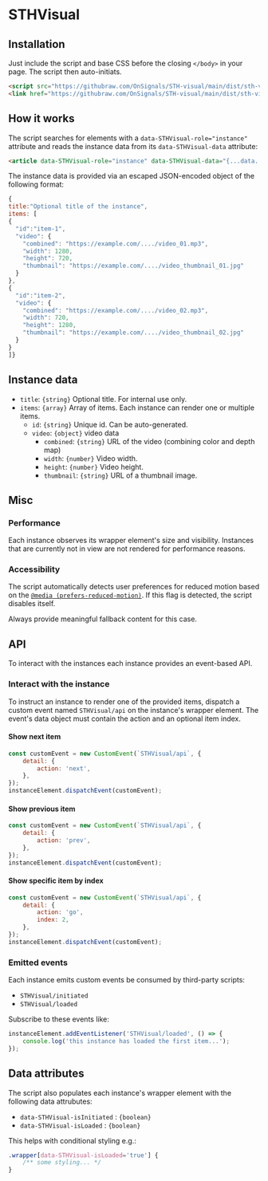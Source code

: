 # STHVisual

##

## Installation

Just include the script and base CSS before the closing `</body>` in your page. The script then auto-initiats.

```html
<script src="https://githubraw.com/OnSignals/STH-visual/main/dist/sth-visual.legacy.min.js"></script>
<link href="https://githubraw.com/OnSignals/STH-visual/main/dist/sth-visual.css" rel="stylesheet" />
```

## How it works

The script searches for elements with a `data-STHVisual-role="instance"` attribute and reads the instance data from its `data-STHVisual-data` attribute:

```html
<article data-STHVisual-role="instance" data-STHVisual-data="{...data...}">...DOM content...</article>
```

The instance data is provided via an escaped JSON-encoded object of the following format:

```js
{
title:"Optional title of the instance",
items: [
{
  "id":"item-1",
  "video": {
    "combined": "https://example.com/..../video_01.mp3",
    "width": 1280,
    "height": 720,
    "thumbnail": "https://example.com/..../video_thumbnail_01.jpg"
  }
},
{
  "id":"item-2",
  "video": {
    "combined": "https://example.com/..../video_02.mp3",
    "width": 720,
    "height": 1280,
    "thumbnail": "https://example.com/..../video_thumbnail_02.jpg"
  }
}
]}
```

## Instance data

-   `title`: `{string}` Optional title. For internal use only.
-   `items`: `{array}` Array of items. Each instance can render one or multiple items.
    -   `id`: `{string}` Unique id. Can be auto-generated.
    -   `video`: `{object}` video data
        -   `combined`: `{string}` URL of the video (combining color and depth map)
        -   `width`: `{number}` Video width.
        -   `height`: `{number}` Video height.
        -   `thumbnail`: `{string}` URL of a thumbnail image.

## Misc

### Performance

Each instance observes its wrapper element's size and visibility. Instances that are currently not in view are not rendered for performance reasons.

### Accessibility

The script automatically detects user preferences for reduced motion based on the [`@media (prefers-reduced-motion)`](https://developer.mozilla.org/en-US/docs/Web/CSS/@media/prefers-reduced-motion). If this flag is detected, the script disables itself.

Always provide meaningful fallback content for this case.

## API

To interact with the instances each instance provides an event-based API.

### Interact with the instance

To instruct an instance to render one of the provided items, dispatch a custom event named `STHVisual/api` on the instance's wrapper element. The event's data object must contain the action and an optional item index.

#### Show next item

```js
const customEvent = new CustomEvent(`STHVisual/api`, {
    detail: {
        action: 'next',
    },
});
instanceElement.dispatchEvent(customEvent);
```

#### Show previous item

```js
const customEvent = new CustomEvent(`STHVisual/api`, {
    detail: {
        action: 'prev',
    },
});
instanceElement.dispatchEvent(customEvent);
```

#### Show specific item by index

```js
const customEvent = new CustomEvent(`STHVisual/api`, {
    detail: {
        action: 'go',
        index: 2,
    },
});
instanceElement.dispatchEvent(customEvent);
```

### Emitted events

Each instance emits custom events be consumed by third-party scripts:

-   `STHVisual/initiated`
-   `STHVisual/loaded`

Subscribe to these events like:

```js
instanceElement.addEventListener('STHVisual/loaded', () => {
    console.log('this instance has loaded the first item...');
});
```

## Data attributes

The script also populates each instance's wrapper element with the following data attrubutes:

-   `data-STHVisual-isInitiated` : `{boolean}`
-   `data-STHVisual-isLoaded` : `{boolean}`

This helps with conditional styling e.g.:

```css
.wrapper[data-STHVisual-isLoaded='true'] {
    /** some styling... */
}
```
